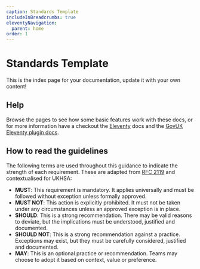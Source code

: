 ```yaml
---
caption: Standards Template
includeInBreadcrumbs: true
eleventyNavigation:
  parent: home
order: 1
---
```


# Standards Template

This is the index page for your documentation, update it with your own content!

## Help

Browse the pages to see how some basic features work with these docs, or for more information have a checkout the [Eleventy][1] docs and the [GovUK Eleventy plugin docs][2].

## How to read the guidelines

The following terms are used throughout this guidance to indicate the strength of each requirement.
These are adapted from [RFC 2119][3] and contextualised for UKHSA:

- **MUST**: This requirement is mandatory. It applies universally and must be followed without exception unless formally approved.
- **MUST NOT**: This action is explicitly prohibited. It must not be taken under any circumstances unless an approved exception is in place.
- **SHOULD**: This is a strong recommendation. There may be valid reasons to deviate, but the implications must be understood, justified and documented.
- **SHOULD NOT**: This is a strong recommendation against a practice. Exceptions may exist, but they must be carefully considered, justified and documented.
- **MAY**: This is an optional practice or recommendation. Teams may choose to adopt it based on context, value or preference.

[1]: https://www.11ty.dev/docs/
[2]: https://x-govuk.github.io/govuk-eleventy-plugin/get-started/
[3]: https://datatracker.ietf.org/doc/html/rfc2119

